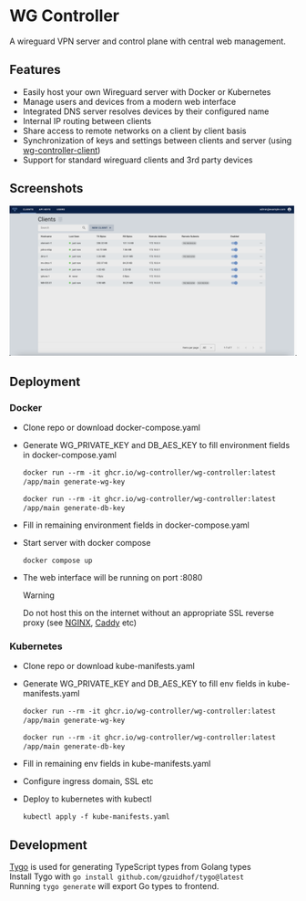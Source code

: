 # WG Controller

A wireguard VPN server and control plane with central web management.

## Features

- Easily host your own Wireguard server with Docker or Kubernetes
- Manage users and devices from a modern web interface
- Integrated DNS server resolves devices by their configured name
- Internal IP routing between clients
- Share access to remote networks on a client by client basis
- Synchronization of keys and settings between clients and server (using [wg-controller-client](https://github.com/wg-controller/wg-controller-client))
- Support for standard wireguard clients and 3rd party devices

## Screenshots

![Clients Page](/screenshot1.png?raw=true "Client Management Page")

## Deployment

### Docker

- Clone repo or download docker-compose.yaml
- Generate WG_PRIVATE_KEY and DB_AES_KEY to fill environment fields in docker-compose.yaml

  ```
  docker run --rm -it ghcr.io/wg-controller/wg-controller:latest /app/main generate-wg-key
  ```

  ```
  docker run --rm -it ghcr.io/wg-controller/wg-controller:latest /app/main generate-db-key
  ```

- Fill in remaining environment fields in docker-compose.yaml
- Start server with docker compose

  ```
  docker compose up
  ```

- The web interface will be running on port :8080
  > [!WARNING]
  > Do not host this on the internet without an appropriate SSL reverse proxy (see [NGINX](https://hub.docker.com/_/nginx), [Caddy](https://caddyserver.com) etc)

### Kubernetes

- Clone repo or download kube-manifests.yaml
- Generate WG_PRIVATE_KEY and DB_AES_KEY to fill env fields in kube-manifests.yaml

  ```
  docker run --rm -it ghcr.io/wg-controller/wg-controller:latest /app/main generate-wg-key
  ```

  ```
  docker run --rm -it ghcr.io/wg-controller/wg-controller:latest /app/main generate-db-key
  ```

- Fill in remaining env fields in kube-manifests.yaml
- Configure ingress domain, SSL etc
- Deploy to kubernetes with kubectl

  ```
  kubectl apply -f kube-manifests.yaml
  ```

## Development

[Tygo](https://github.com/gzuidhof/tygo) is used for generating TypeScript types from Golang types <br>
Install Tygo with `go install github.com/gzuidhof/tygo@latest` <br>
Running `tygo generate` will export Go types to frontend.
